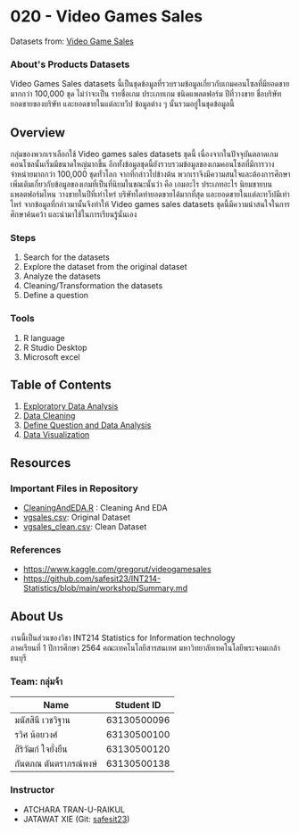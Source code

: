 # 020 - Video Games Sales

Datasets from: [Video Game Sales](https://www.kaggle.com/gregorut/videogamesales)

### About's Products Datasets

Video Games Sales datasets นี้เป็นชุดข้อมูลที่รวบรวมข้อมูลเกี่ยวกับเกมคอนโซลที่มียอดขายมากกว่า 100,000 ชุด ไม่ว่าจะเป็น รายชื่อเกม ประเภทเกม ชนิดแพลตฟอร์ม ปีที่วางขาย ชื่อบริษัท ยอดขายของบริษัท และยอดขายในแต่ละทวีป ข้อมูลต่าง ๆ นั้นรวมอยู่ในชุดข้อมูลนี้

## Overview

กลุ่มของพวกเราเลือกใช้ Video games sales datasets ชุดนี้ เนื่องจากในปัจจุบันตลาดเกมคอนโซลนั้นเริ่มมีขนาดใหญ่มากขึ้น อีกทั้งข้อมูลชุดนี้ยังรวบรวมข้อมูลของเกมคอนโซลที่มีการวางจำหน่ายมากกว่า 100,000 ชุดทั่วโลก จากที่กล่าวไปข้างต้น พวกเราจึงมีความสนใจและต้องการศึกษาเพิ่มเติมเกี่ยวกับข้อมูลของเกมที่เป็นที่นิยมในขณะนั้นว่า คือ เกมอะไร ประเภทอะไร นิยมขายบนแพลตฟอร์มไหน วางขายในปีที่เท่าไหร่ บริษัทใดทำยอดขายได้มากที่สุด และยอดขายในแต่ละทวีปมีเท่าไหร่ จากข้อมูลที่กล่าวมานั้นจึงทำให้ Video games sales datasets ชุดนี้มีความน่าสนใจในการศึกษาค้นคว้า และนำมาใช้ในการเรียนรู้นั่นเอง 

### Steps

1. Search for the datasets
2. Explore the dataset from the original dataset
3. Analyze the datasets
4. Cleaning/Transformation the datasets
5. Define a question 


### Tools

1. R language
2. R Studio Desktop
3. Microsoft excel 


## Table of Contents

1. [Exploratory Data Analysis](./DataExploration.md)
2. [Data Cleaning](./DataCleaning.md)
3. [Define Question and Data Analysis](./DataAnalysis.md)
3. [Data Visualization]() 

## Resources

### Important Files in Repository

- [CleaningAndEDA.R](./CleaningAndEDA.R) : Cleaning And EDA
- [vgsales.csv](./vgsales.csv): Original Dataset
- [vgsales_clean.csv](./vgsales_clean.csv): Clean Dataset

### References

- https://www.kaggle.com/gregorut/videogamesales
- https://github.com/safesit23/INT214-Statistics/blob/main/workshop/Summary.md


## About Us

งานนี้เป็นส่วนของวิชา INT214 Statistics for Information technology <br/> ภาคเรียนที่ 1 ปีการศึกษา 2564 คณะเทคโนโลยีสารสนเทศ มหาวิทยาลัยเทคโนโลยีพระจอมเกล้าธนบุรี

### Team: กลุ่มจ้า
|Name|Student ID|
|-|-|
|มนัสสินี เวชวิฐาน|63130500096|
|รวิศ น้อยวงศ์|63130500100|
|สิริวัฒก์ ใจยั่งยืน|63130500120|
|กันตภณ ตันตราภรณ์พงษ์|63130500138|
### Instructor

- ATCHARA TRAN-U-RAIKUL
- JATAWAT XIE (Git: [safesit23](https://github.com/safesit23))